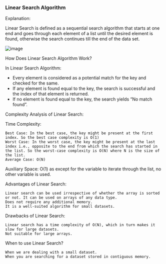 <h3> Linear Search Algorithm </h3>

Explanation: 

Linear Search is defined as a sequential search algorithm that starts at one end and goes through each element of a list until the desired element is found, otherwise the search continues till the end of the data set.

![image](https://github.com/h4ckyou/h4ckyou.github.io/assets/127159644/75a6ca80-00b2-4905-918b-f0a07b06cae7)

How Does Linear Search Algorithm Work?

In Linear Search Algorithm:
- Every element is considered as a potential match for the key and checked for the same.
- If any element is found equal to the key, the search is successful and the index of that element is returned.
- If no element is found equal to the key, the search yields “No match found”.

Complexity Analysis of Linear Search:

Time Complexity:

    Best Case: In the best case, the key might be present at the first index. So the best case complexity is O(1)
    Worst Case: In the worst case, the key might be present at the last index i.e., opposite to the end from which the search has started in the list. So the worst-case complexity is O(N) where N is the size of the list.
    Average Case: O(N)

Auxiliary Space: O(1) as except for the variable to iterate through the list, no other variable is used. 

Advantages of Linear Search:

    Linear search can be used irrespective of whether the array is sorted or not. It can be used on arrays of any data type.
    Does not require any additional memory.
    It is a well-suited algorithm for small datasets.

Drawbacks of Linear Search:

    Linear search has a time complexity of O(N), which in turn makes it slow for large datasets.
    Not suitable for large arrays.

When to use Linear Search?

    When we are dealing with a small dataset.
    When you are searching for a dataset stored in contiguous memory.
